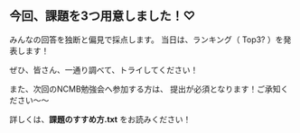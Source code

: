 ## 今回、課題を3つ用意しました！♡

みんなの回答を独断と偏見で採点します。
当日は、ランキング（ Top3? ）を発表します！

ぜひ、皆さん、一通り調べて、トライしてください！

また、次回のNCMB勉強会へ参加する方は、
提出が必須となります！ご承知ください〜〜

詳しくは、**課題のすすめ方.txt** をお読みください！
